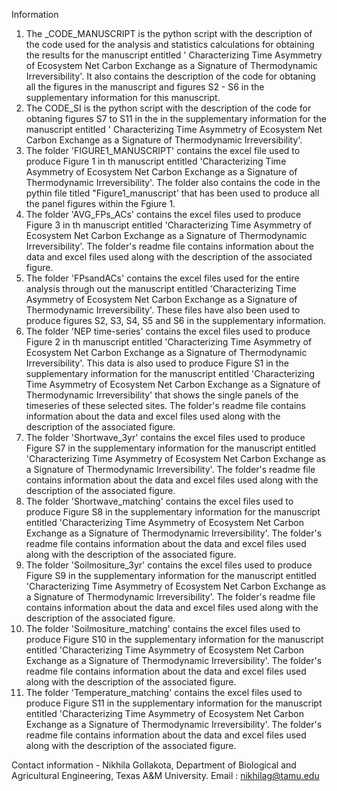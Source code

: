 Information
1. The _CODE_MANUSCRIPT is the python script with the description of the code used for the analysis and statistics calculations for obtaining the results for the manuscript entitled ' Characterizing Time Asymmetry of Ecosystem Net Carbon Exchange as a Signature of Thermodynamic Irreversibility'. It also contains the description of the code for obtaning all the figures in the manuscript and figures S2 - S6 in the supplementary information for this manuscript.
2. The CODE_SI is the python script with the description of the code for obtaning figures S7 to S11 in the in the supplementary information for the manuscript entitled ' Characterizing Time Asymmetry of Ecosystem Net Carbon Exchange as a Signature of Thermodynamic Irreversibility'. 
3. The folder 'FIGURE1_MANUSCRIPT' contains the excel file used to produce Figure 1 in th manuscript entitled 'Characterizing Time Asymmetry of Ecosystem Net Carbon Exchange as a Signature of Thermodynamic Irreversibility'. The folder also contains the code in the pythin file titled "Figure1_manuscript' that has been used to produce all the panel figures within the Fgiure 1.
4. The folder 'AVG_FPs_ACs' contains the excel files used to produce Figure 3 in th manuscript entitled 'Characterizing Time Asymmetry of Ecosystem Net Carbon Exchange as a Signature of Thermodynamic Irreversibility'. The folder's readme file contains information about the data and excel files used along with the description of the associated figure.
5. The folder 'FPsandACs' contains the excel files used for the entire analysis through out the manuscript entitled 'Characterizing Time Asymmetry of Ecosystem Net Carbon Exchange as a Signature of Thermodynamic Irreversibility'. These files have also been used to produce figures S2, S3, S4, S5 and S6 in the supplementary information.
6. The folder 'NEP time-series' contains the excel files used to produce Figure 2 in th manuscript entitled 'Characterizing Time Asymmetry of Ecosystem Net Carbon Exchange as a Signature of Thermodynamic Irreversibility'. This data is also used to produce Figure S1 in the supplementary information for the manuscript entitled 'Characterizing Time Asymmetry of Ecosystem Net Carbon Exchange as a Signature of Thermodynamic Irreversibility' that shows the single panels of the timeseries of these selected sites. The folder's readme file contains information about the data and excel files used along with the description of the associated figure.
7. The folder 'Shortwave_3yr' contains the excel files used to produce Figure S7 in the supplementary information for the manuscript entitled 'Characterizing Time Asymmetry of Ecosystem Net Carbon Exchange as a Signature of Thermodynamic Irreversibility'. The folder's readme file contains information about the data and excel files used along with the description of the associated figure.
8. The folder 'Shortwave_matching' contains the excel files used to produce Figure S8 in the supplementary information for the manuscript entitled 'Characterizing Time Asymmetry of Ecosystem Net Carbon Exchange as a Signature of Thermodynamic Irreversibility'. The folder's readme file contains information about the data and excel files used along with the description of the associated figure.
9. The folder 'Soilmositure_3yr' contains the excel files used to produce Figure S9 in the supplementary information for the manuscript entitled 'Characterizing Time Asymmetry of Ecosystem Net Carbon Exchange as a Signature of Thermodynamic Irreversibility'. The folder's readme file contains information about the data and excel files used along with the description of the associated figure.
10. The folder 'Soilmositure_matching' contains the excel files used to produce Figure S10 in the supplementary information for the manuscript entitled 'Characterizing Time Asymmetry of Ecosystem Net Carbon Exchange as a Signature of Thermodynamic Irreversibility'. The folder's readme file contains information about the data and excel files used along with the description of the associated figure.
11. The folder 'Temperature_matching' contains the excel files used to produce Figure S11 in the supplementary information for the manuscript entitled 'Characterizing Time Asymmetry of Ecosystem Net Carbon Exchange as a Signature of Thermodynamic Irreversibility'. The folder's readme file contains information about the data and excel files used along with the description of the associated figure.

Contact information - Nikhila Gollakota, Department of Biological and Agricultural Engineering, Texas A&M University. Email : nikhilag@tamu.edu
